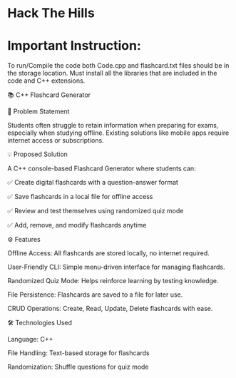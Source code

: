 # Hack The Hills
# Important Instruction:
To run/Compile the code both Code.cpp and flashcard.txt files should be in the storage location.
Must install all the libraries that are included in the code and C++ extensions.


📚 C++ Flashcard Generator

🚀 Problem Statement

Students often struggle to retain information when preparing for exams, especially when studying offline. Existing solutions like mobile apps require internet access or subscriptions.

💡 Proposed Solution

A C++ console-based Flashcard Generator where students can:

✅ Create digital flashcards with a question-answer format

✅ Save flashcards in a local file for offline access

✅ Review and test themselves using randomized quiz mode

✅ Add, remove, and modify flashcards anytime

⚙️ Features

Offline Access: All flashcards are stored locally, no internet required.

User-Friendly CLI: Simple menu-driven interface for managing flashcards.

Randomized Quiz Mode: Helps reinforce learning by testing knowledge.

File Persistence: Flashcards are saved to a file for later use.

CRUD Operations: Create, Read, Update, Delete flashcards with ease.

🛠️ Technologies Used

Language: C++

File Handling: Text-based storage for flashcards

Randomization: Shuffle questions for quiz mode
